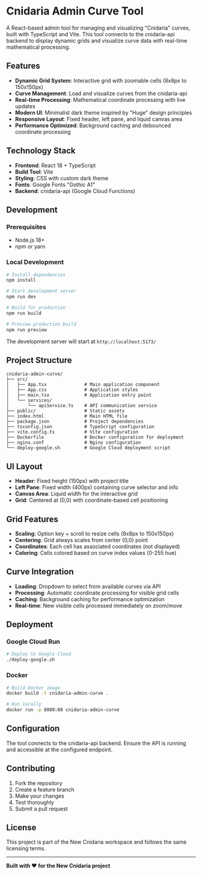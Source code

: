 # Cnidaria Admin Curve Tool

A React-based admin tool for managing and visualizing "Cnidaria" curves, built with TypeScript and Vite. This tool connects to the cnidaria-api backend to display dynamic grids and visualize curve data with real-time mathematical processing.

## Features

- **Dynamic Grid System**: Interactive grid with zoomable cells (8x8px to 150x150px)
- **Curve Management**: Load and visualize curves from the cnidaria-api
- **Real-time Processing**: Mathematical coordinate processing with live updates
- **Modern UI**: Minimalist dark theme inspired by "Huge" design principles
- **Responsive Layout**: Fixed header, left pane, and liquid canvas area
- **Performance Optimized**: Background caching and debounced coordinate processing

## Technology Stack

- **Frontend**: React 18 + TypeScript
- **Build Tool**: Vite
- **Styling**: CSS with custom dark theme
- **Fonts**: Google Fonts "Gothic A1"
- **Backend**: cnidaria-api (Google Cloud Functions)

## Development

### Prerequisites
- Node.js 18+
- npm or yarn

### Local Development
```bash
# Install dependencies
npm install

# Start development server
npm run dev

# Build for production
npm run build

# Preview production build
npm run preview
```

The development server will start at `http://localhost:5173/`

## Project Structure

```
cnidaria-admin-curve/
├── src/
│   ├── App.tsx              # Main application component
│   ├── App.css              # Application styles
│   ├── main.tsx             # Application entry point
│   └── services/
│       └── apiService.ts    # API communication service
├── public/                  # Static assets
├── index.html               # Main HTML file
├── package.json             # Project dependencies
├── tsconfig.json            # TypeScript configuration
├── vite.config.ts           # Vite configuration
├── Dockerfile               # Docker configuration for deployment
├── nginx.conf               # Nginx configuration
└── deploy-google.sh         # Google Cloud deployment script
```

## UI Layout

- **Header**: Fixed height (150px) with project title
- **Left Pane**: Fixed width (400px) containing curve selector and info
- **Canvas Area**: Liquid width for the interactive grid
- **Grid**: Centered at (0,0) with coordinate-based cell positioning

## Grid Features

- **Scaling**: Option key + scroll to resize cells (8x8px to 150x150px)
- **Centering**: Grid always scales from center (0,0) point
- **Coordinates**: Each cell has associated coordinates (not displayed)
- **Coloring**: Cells colored based on curve index values (0-255 hue)

## Curve Integration

- **Loading**: Dropdown to select from available curves via API
- **Processing**: Automatic coordinate processing for visible grid cells
- **Caching**: Background caching for performance optimization
- **Real-time**: New visible cells processed immediately on zoom/move

## Deployment

### Google Cloud Run
```bash
# Deploy to Google Cloud
./deploy-google.sh
```

### Docker
```bash
# Build Docker image
docker build -t cnidaria-admin-curve .

# Run locally
docker run -p 8080:80 cnidaria-admin-curve
```

## Configuration

The tool connects to the cnidaria-api backend. Ensure the API is running and accessible at the configured endpoint.

## Contributing

1. Fork the repository
2. Create a feature branch
3. Make your changes
4. Test thoroughly
5. Submit a pull request

## License

This project is part of the New Cnidaria workspace and follows the same licensing terms.

---

**Built with ❤️ for the New Cnidaria project**
